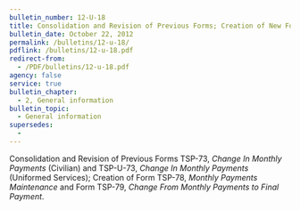 ```yaml
---
bulletin_number: 12-U-18
title: Consolidation and Revision of Previous Forms; Creation of New Forms
bulletin_date: October 22, 2012
permalink: /bulletins/12-u-18/
pdflink: /bulletins/12-u-18.pdf
redirect-from:
  - /PDF/bulletins/12-u-18.pdf
agency: false
service: true
bulletin_chapter:
  - 2, General information
bulletin_topic:
  - General information
supersedes:
  -
---
```


Consolidation and Revision of Previous Forms TSP-73, _Change In Monthly
Payments_ (Civilian) and TSP-U-73, _Change In Monthly Payments_ (Uniformed
Services); Creation of Form TSP-78, _Monthly Payments Maintenance_ and
Form TSP-79, _Change From Monthly Payments to Final Payment_.
